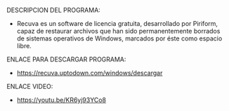 DESCRIPCION DEL PROGRAMA: 
- Recuva es un software de licencia gratuita, desarrollado por Piriform, capaz de restaurar archivos que han sido permanentemente 
  borrados de sistemas operativos de Windows, marcados por éste como espacio libre.

ENLACE PARA DESCARGAR PROGRAMA:
- https://recuva.uptodown.com/windows/descargar

ENLACE VIDEO: 
- https://youtu.be/KR6yj93YCo8
